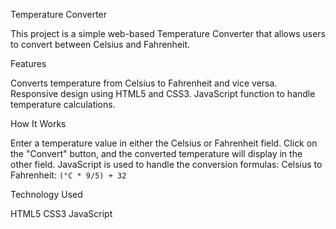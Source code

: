 Temperature Converter

This project is a simple web-based Temperature Converter that allows users to convert between Celsius and Fahrenheit.

Features

Converts temperature from Celsius to Fahrenheit and vice versa.
Responsive design using HTML5 and CSS3.
JavaScript function to handle temperature calculations.

How It Works

Enter a temperature value in either the Celsius or Fahrenheit field.
Click on the "Convert" button, and the converted temperature will display in the other field.
JavaScript is used to handle the conversion formulas:
  Celsius to Fahrenheit: `(°C * 9/5) + 32`

 Technology Used

HTML5
CSS3
JavaScript
